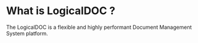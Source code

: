 # What is LogicalDOC ?

The LogicalDOC is a flexible and highly performant Document Management System platform.


